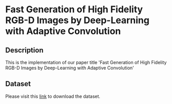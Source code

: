 # Fast Generation of High Fidelity RGB-D Images by Deep-Learning with Adaptive Convolution

## Description

This is the implementation of our paper title 'Fast Generation of High Fidelity RGB-D Images by Deep-Learning with Adaptive Convolution'

## Dataset

Please visit this [link](http://www.mae.cuhk.edu.hk/~cwang/Projects/RGBDCompletionCNNDataset.zip) to download the dataset. 
